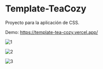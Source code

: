# Template-TeaCozy

Proyecto para la aplicación de CSS.

Demo: https://template-tea-cozy.vercel.app/



![1](https://user-images.githubusercontent.com/116028887/233853231-43836f30-941f-4c36-ba3e-6b03c8dd6e72.jpg)

![2](https://user-images.githubusercontent.com/116028887/233853245-69fb871c-073d-4394-b5da-146bb47bfc22.jpg)

![3](https://user-images.githubusercontent.com/116028887/233853249-40b612d4-fdb5-43d0-bd11-b0e0736dc6f7.jpg)

